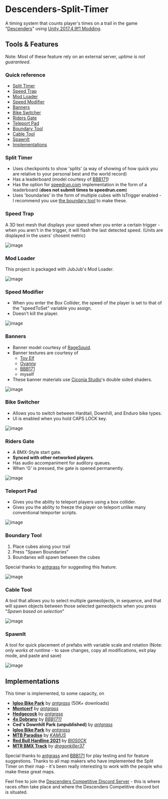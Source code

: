 # Descenders-Split-Timer

A timing system that counts player's times on a trail in the game "[Descenders](https://www.descendersgame.com/)" using [Unity 2017.4.9f1 Modding](https://descenders.mod.io/guides/descenders-modding-guide).


## Tools & Features
Note: Most of these feature rely on an external server, *uptime is not guaranteed*.

### Quick reference
- [Split Timer](#split-timer)
- [Speed Trap](#speed-trap)
- [Mod Loader](#mod-loader)
- [Speed Modifier](#speed-modifier)
- [Banners](#banners)
- [Bike Switcher](#bike-switcher)
- [Riders Gate](#riders-gate)
- [Teleport Pad](#teleport-pad)
- [Boundary Tool](#boundary-tool)
- [Cable Tool](#cable-tool)
- [SpawnIt](#spawnit)
- [Implementations](#implementations)



### Split Timer
- Uses checkpoints to show 'splits' (a way of showing of how quick you are relative to your personal best and the world record)
- Has a leaderboard (model courtesy of [BBB171](https://mod.io/g/descenders/u/bbb1711))
- Has the option for [speedrun.com](https://speedrun.com) implementation in the form of a leaderboard (**does not submit times to speedrun.com**)
- Uses 'boundaries' in the form of multiple cubes with IsTrigger enabled - I recommend you use [the boundary tool](#boundary-tool) to make these.

### Speed Trap
A 3D text mesh that displays your speed when you enter a certain trigger - when you aren't in the trigger, it will flash the last detected speed. (Units are displayed in the users' chosent metric)

![image](assets/Speed%20Trap.png)

### Mod Loader
This project is packaged with JubJub's Mod Loader.

![image](assets/Mod%20Loader.png)

### Speed Modifier
- When you enter the Box Collider, the speed of the player is set to that of the "speedToSet" variable you assign.
- Doesn't kill the player.

![image](assets/Speed%20Modifier.png)

### Banners
- Banner model courtesy of [RageSquid](https://ragesquid.com/).
-  Banner textures are courtesy of
    - [Toy Elf](https://www.youtube.com/c/ToyElf)
    - [Ovanny](https://www.youtube.com/channel/UCd1LjvaKUITm8WXhnWy_d5A)
    - [BBB171](https://www.youtube.com/channel/UCfOIARENIJQd34lY06SCsiA)
    - myself
- These banner materials use [
Ciconia Studio](https://assetstore.unity.com/packages/vfx/shaders/free-double-sided-shaders-23087)'s double sided shaders.

![image](assets/Banners.png)

### Bike Switcher
- Allows you to switch between Hardtail, Downhill, and Enduro bike types.
- UI is enabled when you hold CAPS LOCK key.

![image](assets/Bike%20Switcher.png)

### Riders Gate
- A BMX-Style start gate.
- **Synced with other networked players**.
- Has audio accompaniment for auditory queues.
- When 'G' is pressed, the gate is opened permanently.

![image](assets/Riders%20Gate.png)


### Teleport Pad
- Gives you the ability to teleport players using a box collider.
- Gives you the ability to freeze the player on teleport unlike many conventional teleporter scripts.

![image](assets/Teleport%20Pad.png)

### Boundary Tool
1. Place cubes along your trail
2. Press "Spawn Boundaries"
3. Boundaries will spawn between the cubes

Special thanks to [antgrass](https://mod.io/g/descenders/u/antgrass) for suggesting this feature.

![image](assets/Boundary%20Linker.png)

### Cable Tool
A tool that allows you to select multiple gameobjects, in sequence, and that will spawn objects between those selected gameobjects when you press "*Spawn based on selection*"

![image](assets/Cable%20Spawner.png)

### SpawnIt
A tool for quick placement of prefabs with variable scale and rotation (Note: *only works at runtime* - to save changes, copy all modifications, exit play mode, and paste and save)

![image](assets/SpawnIt.png)


## Implementations
This timer is implemented, to some capacity, on 
- **[Igloo Bike Park](https://mod.io/g/descenders/m/igloo-bike-park)** by *[antgrass](https://mod.io/g/descenders/u/antgrass)* (50K+ downloads)
- **[Montcerf](https://mod.io/g/descenders/m/montcerf)** by *[antgrass](https://mod.io/g/descenders/u/antgrass)*
- **[Hedgecock](https://mod.io/g/descenders/m/hedgecock)** by *[antgrass](https://mod.io/g/descenders/u/antgrass)*
- **[4x Dobrany](https://mod.io/g/descenders/m/4x-dobrany)** by *[BBB1711](https://mod.io/g/descenders/u/bbb1711)*
- **Ced's Downhill Park (unpublished)** by *[antgrass](https://mod.io/g/descenders/u/antgrass)*
- **[Igloo Bike Park](https://mod.io/g/descenders/m/igloo-bike-park)** by *[antgrass](https://mod.io/g/descenders/u/antgrass)*
- **[MTB Paradise](https://mod.io/g/descenders/m/mtb-paradise)** by *[KAMUS](https://mod.io/g/descenders/u/kamus)*
- **[Red Bull Hardline 2021](https://mod.io/g/descenders/m/rbhl21)** by *[
BI0S0CK](https://mod.io/g/descenders/u/bi0s0ck)*
- **[MTR BMX Track](https://mod.io/g/descenders/m/mtr-bmx-track)** by *[dragonkiller37](https://mod.io/g/descenders/u/dragonkiller37)*


Special thanks to [antgrass]() and [BBB171]() for play testing and for feature suggestions. Thanks to all map makers who have implemented the Split Timer on their map - it's been really interesting to work with the people who make these great maps.

Feel free to join the [Descenders Competitive Discord Server](https://discord.gg/aqwnkgSxPQ) - this is where races often take place and where the Descenders Competitive discord bot is situated.

